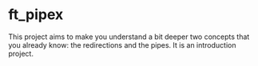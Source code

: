 # ft_pipex
This project aims to make you understand a bit deeper two concepts that you already know: the redirections and the pipes. It is an introduction project.
